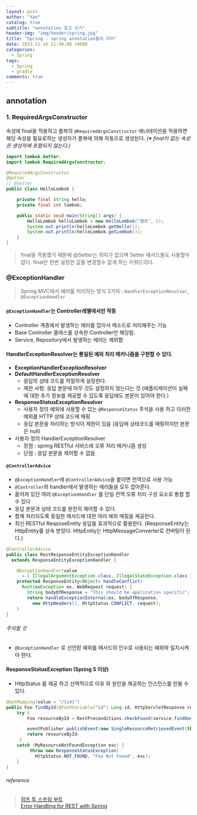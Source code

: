 ```yaml
---
layout: post
author: "Yan"
catalog: true
subtitle: "annotation 알고 쓰기"
header-img: "img/header/spring.jpg"
title: "Spring - spring annotation들의 의미"
date: 2023-11-16 11:40:08 +0000
categories:
  - Spring
tags:
  - Spring
  - gradle
comments: true
---
```


## annotation

### 1. RequiredArgsConstructor

속성에 final을 적용하고 롬복의 `@RequiredArgsConstructor` 애너테이션을 적용하면 
해당 속성을 필요로하는 생성자가 롬복에 의해 자동으로 생성된다. _(※ final이 없는 속성은 생성자에 포함되지 않는다.)_


```java
import lombok.Getter;
import lombok.RequiredArgsConstructor;

@RequiredArgsConstructor
@Getter
// @Setter
public class HelloLombok {

    private final String hello;
    private final int lombok;

    public static void main(String[] args) {
        HelloLombok helloLombok = new HelloLombok("헬로", 5);
        System.out.println(helloLombok.getHello());
        System.out.println(helloLombok.getLombok());
    }
}
```

> final을 적용했기 때문에 @Setter는 의미가 없으며 Setter 메서드들도 사용할수 없다. 
> final은 한번 설정한 값을 변경할수 없게 하는 키워드이다.

### @ExceptionHandler

> Spring MVC에서 에러를 처리하는 방식 2가지 : `HandlerExceptionResolver`, `@ExceptionHandler`

#### `@ExceptionHandler`는 Controller레벨에서만 작동

- Controller 계층에서 발생하는 에러를 잡아서 메소드로 처리해주는 기능
- Base Controller 클래스를 상속한 Controller만 해당됨.
- Service, Repository에서 발생하는 에러는 제외함

#### HandlerExceptionResolver는 통일된 예외 처리 메커니즘을 구현할 수 있다.

- **ExceptionHandlerExceptionResolver**
- **DefaultHandlerExceptionResolver**
  - 응답의 상태 코드를 적절하게 설정한다.
  - 제한 사항: 응답 본문에 아무 것도 설정하지 않는다는 것 (애플리케이션이 실패에 대한 추가 정보를 제공할 수 있도록 응답에도 본문이 있어야 한다.)
- **ResponseStatusExceptionResolver**
  - 사용자 정의 예외에 사용할 수 있는 `@ResponseStatus` 주석을 사용 하고 이러한 예외를 HTTP 상태 코드에 매핑
  - 응답 본문을 처리하는 방식이 제한이 있음 (응답에 상태코드를 매핑하지만 본문은 null)
- 사용자 정의 HandlerExceptionResolver
  - 장점 : spring RESTful 서비스에 오류 처리 메커니즘 생성
  - 단점 : 응답 본문을 제어할 수 없음

#### `@ControllerAdvice`

- `@ExceptionHandler`에 `@ControllerAdvice`을 붙이면 전역으로 사용 가능
- `@Controller`와 handler에서 발생하는 에러들을 모두 잡아준다.
- 흩어져 있던 여러 `@ExceptionHandler` 를 단일 전역 오류 처리 구성 요소로 통합 할 수 있다 
- 응답 본문과 상태 코드를 완전히 제어할 수 있다.
- 함께 처리되도록 동일한 메서드에 대한 여러 예외 매핑을 제공한다.
- 최신 RESTful ResposeEntity 응답을 효과적으로 활용한다. (ResponseEntity는 HttpEntity를 상속 받았다. HttpEnitiy는 HttpMessageConverter로 컨버팅이 된다.)

```java
@ControllerAdvice
public class RestResponseEntityExceptionHandler 
  extends ResponseEntityExceptionHandler {

    @ExceptionHandler(value 
      = { IllegalArgumentException.class, IllegalStateException.class })
    protected ResponseEntity<Object> handleConflict(
      RuntimeException ex, WebRequest request) {
        String bodyOfResponse = "This should be application specific";
        return handleExceptionInternal(ex, bodyOfResponse, 
          new HttpHeaders(), HttpStatus.CONFLICT, request);
    }
}
```

###### 주의할 것

- `@ExceptionHandler` 로 선언된 예외를 메서드의 인수로 사용되는 예외와 일치시켜야 한다.

#### ResponseStatusException (Spring 5 이상)

- HttpStatus 를 제공 하고 선택적으로 이유 와 원인을 제공하는 인스턴스를 만들 수 있다.

```java
@GetMapping(value = "/{id}")
public Foo findById(@PathVariable("id") Long id, HttpServletResponse response) {
    try {
        Foo resourceById = RestPreconditions.checkFound(service.findOne(id));

        eventPublisher.publishEvent(new SingleResourceRetrievedEvent(this, response));
        return resourceById;
     }
    catch (MyResourceNotFoundException exc) {
         throw new ResponseStatusException(
           HttpStatus.NOT_FOUND, "Foo Not Found", exc);
    }
}
```


###### reference

> [점프 투 스프링 부트](https://wikidocs.net/160957#requiredargsconstructor)  
> [Error Handling for REST with Spring](https://www.baeldung.com/exception-handling-for-rest-with-spring)